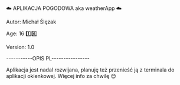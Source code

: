 :cloud: APLIKACJA POGODOWA aka weatherApp :cloud:

Autor: Michał Ślęzak

Age: 16 :one::six:


Version: 1.0


-----------OPIS PL----------------


Aplikacja jest nadal rozwijana, planuję też przenieść ją z terminala do aplikacji okienkowej.
Więcej info za chwilę :blush:
